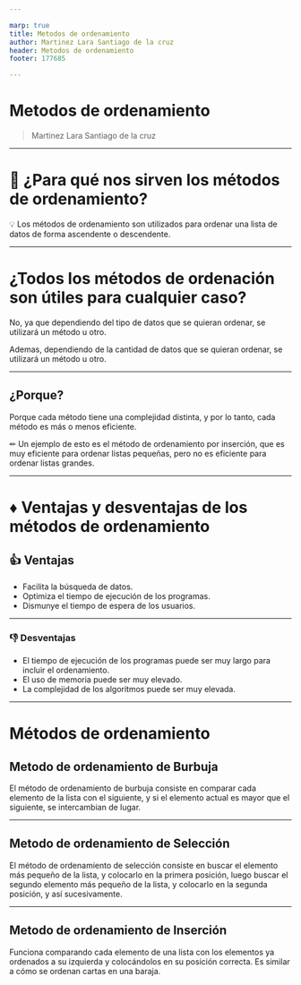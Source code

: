 ```yaml
---

marp: true
title: Metodos de ordenamiento
author: Martinez Lara Santiago de la cruz
header: Metodos de ordenamiento
footer: 177685

---
```


# Metodos de ordenamiento
> Martinez Lara Santiago de la cruz

---

# 🤔 ¿Para qué nos sirven los métodos de ordenamiento? 

💡 Los métodos de ordenamiento son utilizados para ordenar una lista de datos de forma ascendente o descendente.

---

# ¿Todos los métodos de ordenación son útiles para cualquier caso? 

No, ya que dependiendo del tipo de datos que se quieran ordenar, se utilizará un método u otro.

Ademas, dependiendo de la cantidad de datos que se quieran ordenar, se utilizará un método u otro.

---

## ¿Porque?

Porque cada método tiene una complejidad distinta, y por lo tanto, cada método es más o menos eficiente.

✏ Un ejemplo de esto es el método de ordenamiento por inserción, que es muy eficiente para ordenar listas pequeñas, pero no es eficiente para ordenar listas grandes.

---

# ♦ Ventajas y desventajas de los métodos de ordenamiento

## 👍 Ventajas

- Facilita la búsqueda de datos.
- Optimiza el tiempo de ejecución de los programas.
- Dismunye el tiempo de espera de los usuarios.

---

### 👎 Desventajas

- El tiempo de ejecución de los programas puede ser muy largo para incluir el ordenamiento.
- El uso de memoria puede ser muy elevado.
- La complejidad de los algoritmos puede ser muy elevada.


--- 

# Métodos de ordenamiento

## Metodo de ordenamiento de Burbuja

El método de ordenamiento de burbuja consiste en comparar cada elemento de la lista con el siguiente, y si el elemento actual es mayor que el siguiente, se intercambian de lugar.

---

## Metodo de ordenamiento de Selección

El método de ordenamiento de selección consiste en buscar el elemento más pequeño de la lista, y colocarlo en la primera posición, luego buscar el segundo elemento más pequeño de la lista, y colocarlo en la segunda posición, y así sucesivamente.

---

## Metodo de ordenamiento de Inserción

Funciona comparando cada elemento de una lista con los elementos ya ordenados a su izquierda y colocándolos en su posición correcta. Es similar a cómo se ordenan cartas en una baraja.